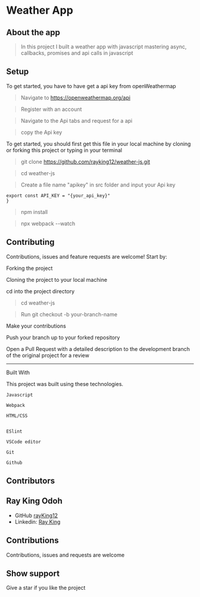 # Weather App

## About the app

> In this project I built a weather app with javascript mastering async, callbacks, promises and api calls in javascript

## Setup
 To get started, you have to have get a api key from openWeathermap 
> Navigate to https://openweathermap.org/api

> Register with an account

> Navigate to the Api tabs and request for a api

> copy the Api key

To get started, you should first get this file in your local machine by cloning or forking this project or typing in your terminal

> git clone https://github.com/rayking12/weather-js.git

> cd weather-js

> Create a file name "apikey" in src folder and input your Api key

```
export const API_KEY = "{your_api_key}"
}

```
> npm install

> npx webpack --watch

## Contributing

Contributions, issues and feature requests are welcome! Start by:

Forking the project

Cloning the project to your local machine

cd into the project directory

> cd weather-js

> Run git checkout -b your-branch-name

Make your contributions

Push your branch up to your forked repository

Open a Pull Request with a detailed description to the development branch of the original project for a review

---

Built With

This project was built using these technologies.

```
Javascript

Webpack

HTML/CSS


ESlint

VSCode editor

Git

Github
```

## Contributors

## Ray King Odoh

- GitHub [rayKing12](https://GitHub.com/rayking12)
- Linkedin: [Ray King](https://www.linkedin.com/in/king-ray-514b89133/)

## Contributions

Contributions, issues and requests are welcome

## Show support

Give a star if you like the project
